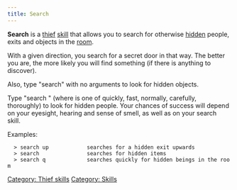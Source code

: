 ```yaml
---
title: Search
---
```


**Search** is a [thief](thief "wikilink") [skill](skill "wikilink") that
allows you to search for otherwise [hidden](hide "wikilink") people,
exits and objects in the [room](room "wikilink").

With a given direction, you search for a secret door in that way. The
better you are, the more likely you will find something (if there is
anything to discover).

Also, type "search" with no arguments to look for hidden objects.

Type "search <effort>" (where <effort> is one of quickly, fast,
normally, carefully, thoroughly) to look for hidden people. Your chances
of success will depend on your eyesight, hearing and sense of smell, as
well as on your search skill.

Examples:

`  > search up            searches for a hidden exit upwards`
`  > search               searches for hidden items`
`  > search q             searches quickly for hidden beings in the room`

[Category: Thief skills](Category:_Thief_skills "wikilink") [Category:
Skills](Category:_Skills "wikilink")